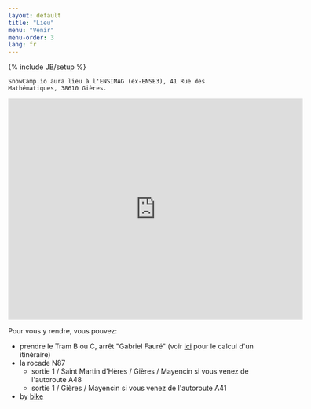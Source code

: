 ```yaml
---
layout: default
title: "Lieu"
menu: "Venir"
menu-order: 3
lang: fr
---
```

{% include JB/setup %}

    SnowCamp.io aura lieu à l'ENSIMAG (ex-ENSE3), 41 Rue des Mathématiques, 38610 Gières.

<p><iframe src="https://www.google.com/maps/embed?pb=!1m18!1m12!1m3!1d2811.6907171777384!2d5.768589951273108!3d45.19335665939293!2m3!1f0!2f0!3f0!3m2!1i1024!2i768!4f13.1!3m3!1m2!1s0x478af5a72c27a3f3%3A0x6c2012614b6bc514!2s41+Rue+des+Math%C3%A9matiques%2C+38610+Gi%C3%A8res!5e0!3m2!1sen!2sfr!4v1448035963695" width="600" height="450" frameborder="0" style="border:0" allowfullscreen></iframe></p>

Pour vous y rendre, vous pouvez:

- prendre le Tram B ou C, arrêt "Gabriel Fauré" (voir [ici](http://www.tag.fr/87-itineraire.htmhttp://www.tag.fr/87-itineraire.htm) pour le calcul d'un itinéraire)
- la rocade N87
  - sortie 1 / Saint Martin d'Hères / Gières / Mayencin si vous venez de l'autoroute A48
  - sortie 1 / Gières / Mayencin si vous venez de l'autoroute A41
- by [bike](http://www.metromobilite.fr/velo.html)
